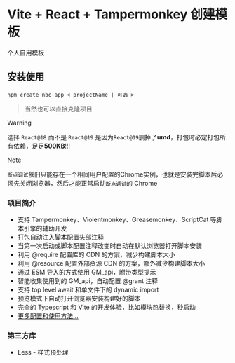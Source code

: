 # Vite + React + Tampermonkey 创建模板

个人自用模板

## 安装使用

```shell
npm create nbc-app < projectName | 可选 >
```

> 当然也可以直接克隆项目

> [!WARNING]
> 选择 `React@18` 而不是 `React@19` 是因为`React@19`删掉了**umd**，打包时必定打包所有依赖，足足**500KB**!!!

> [!NOTE]
> `断点调试`依旧只能存在一个相同用户配置的Chrome实例，也就是安装完脚本后必须先关闭浏览器，然后才能正常启动`断点调试`的
> Chrome

### 项目简介

- 支持 Tampermonkey、Violentmonkey、Greasemonkey、ScriptCat 等脚本引擎的辅助开发
- 打包自动注入脚本配置头部注释
- 当第一次启动或脚本配置注释改变时自动在默认浏览器打开脚本安装
- 利用 @require 配置库的 CDN 的方案，减少构建脚本大小
- 利用 @resource 配置外部资源 CDN 的方案，额外减少构建脚本大小
- 通过 ESM 导入的方式使用 GM_api，附带类型提示
- 智能收集使用到的 GM_api，自动配置 @grant 注释
- 支持 top level await 和单文件下的 dynamic import
- 预览模式下自动打开浏览器安装构建好的脚本
- 完全的 Typescript 和 Vite 的开发体验，比如模块热替换，秒启动
- [更多配置和使用方法...](https://github.com/lisonge/vite-plugin-monkey/blob/main/README_zh.md)

### 第三方库

- Less - 样式预处理
